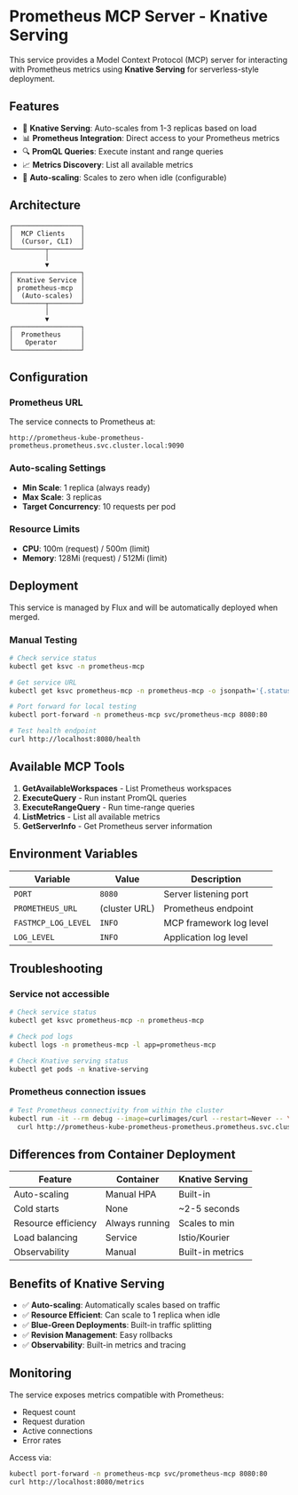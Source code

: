 # Prometheus MCP Server - Knative Serving

This service provides a Model Context Protocol (MCP) server for interacting with Prometheus metrics using **Knative Serving** for serverless-style deployment.

## Features

- 🚀 **Knative Serving**: Auto-scales from 1-3 replicas based on load
- 📊 **Prometheus Integration**: Direct access to your Prometheus metrics
- 🔍 **PromQL Queries**: Execute instant and range queries
- 📈 **Metrics Discovery**: List all available metrics
- 🔄 **Auto-scaling**: Scales to zero when idle (configurable)

## Architecture

```
┌─────────────────┐
│  MCP Clients    │
│  (Cursor, CLI)  │
└────────┬────────┘
         │
         ▼
┌─────────────────┐
│ Knative Service │
│ prometheus-mcp  │
│  (Auto-scales)  │
└────────┬────────┘
         │
         ▼
┌─────────────────┐
│  Prometheus     │
│   Operator      │
└─────────────────┘
```

## Configuration

### Prometheus URL
The service connects to Prometheus at:
```
http://prometheus-kube-prometheus-prometheus.prometheus.svc.cluster.local:9090
```

### Auto-scaling Settings
- **Min Scale**: 1 replica (always ready)
- **Max Scale**: 3 replicas
- **Target Concurrency**: 10 requests per pod

### Resource Limits
- **CPU**: 100m (request) / 500m (limit)
- **Memory**: 128Mi (request) / 512Mi (limit)

## Deployment

This service is managed by Flux and will be automatically deployed when merged.

### Manual Testing
```bash
# Check service status
kubectl get ksvc -n prometheus-mcp

# Get service URL
kubectl get ksvc prometheus-mcp -n prometheus-mcp -o jsonpath='{.status.url}'

# Port forward for local testing
kubectl port-forward -n prometheus-mcp svc/prometheus-mcp 8080:80

# Test health endpoint
curl http://localhost:8080/health
```

## Available MCP Tools

1. **GetAvailableWorkspaces** - List Prometheus workspaces
2. **ExecuteQuery** - Run instant PromQL queries
3. **ExecuteRangeQuery** - Run time-range queries
4. **ListMetrics** - List all available metrics
5. **GetServerInfo** - Get Prometheus server information

## Environment Variables

| Variable | Value | Description |
|----------|-------|-------------|
| `PORT` | `8080` | Server listening port |
| `PROMETHEUS_URL` | (cluster URL) | Prometheus endpoint |
| `FASTMCP_LOG_LEVEL` | `INFO` | MCP framework log level |
| `LOG_LEVEL` | `INFO` | Application log level |

## Troubleshooting

### Service not accessible
```bash
# Check service status
kubectl get ksvc prometheus-mcp -n prometheus-mcp

# Check pod logs
kubectl logs -n prometheus-mcp -l app=prometheus-mcp

# Check Knative serving status
kubectl get pods -n knative-serving
```

### Prometheus connection issues
```bash
# Test Prometheus connectivity from within the cluster
kubectl run -it --rm debug --image=curlimages/curl --restart=Never -- \
  curl http://prometheus-kube-prometheus-prometheus.prometheus.svc.cluster.local:9090/api/v1/status/config
```

## Differences from Container Deployment

| Feature | Container | Knative Serving |
|---------|-----------|-----------------|
| Auto-scaling | Manual HPA | Built-in |
| Cold starts | None | ~2-5 seconds |
| Resource efficiency | Always running | Scales to min |
| Load balancing | Service | Istio/Kourier |
| Observability | Manual | Built-in metrics |

## Benefits of Knative Serving

- ✅ **Auto-scaling**: Automatically scales based on traffic
- ✅ **Resource Efficient**: Can scale to 1 replica when idle
- ✅ **Blue-Green Deployments**: Built-in traffic splitting
- ✅ **Revision Management**: Easy rollbacks
- ✅ **Observability**: Built-in metrics and tracing

## Monitoring

The service exposes metrics compatible with Prometheus:
- Request count
- Request duration
- Active connections
- Error rates

Access via:
```bash
kubectl port-forward -n prometheus-mcp svc/prometheus-mcp 8080:80
curl http://localhost:8080/metrics
```

